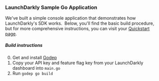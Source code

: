 ### LaunchDarkly Sample Go Application  ###
We've built a simple console application that demonstrates how LaunchDarkly's SDK works.  Below, you'll find the basic build procedure, but for more comprehensive instructions, you can visit your [Quickstart page](https://app.launchdarkly.com/quickstart#/).
##### Build instructions  #####
0. Get and install [Godep](https://github.com/tools/godep)
1. Copy your API key and feature flag key from your LaunchDarkly dashboard into `main.go` 
2. Run `godep go build`